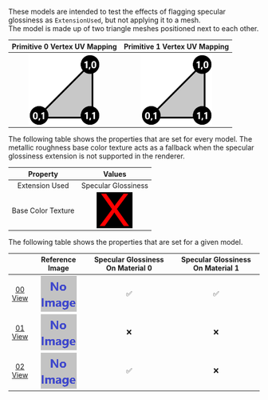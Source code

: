 These models are intended to test the effects of flagging specular glossiness as `ExtensionUsed`, but not applying it to a mesh.  
The model is made up of two triangle meshes positioned next to each other.

Primitive 0 Vertex UV Mapping | Primitive 1 Vertex UV Mapping
:---: | :---:
<img src="Figures/UVSpace2.png" height="144" width="144" align="middle"> | <img src="Figures/UVSpace3.png" height="144" width="144" align="middle"> 

The following table shows the properties that are set for every model. The metallic roughness base color texture acts as a fallback when the specular glossiness extension is not supported in the renderer.  


Property | **Values**
:---: | :---:
Extension Used | Specular Glossiness
Base Color Texture | <img src="Textures/BaseColor_X.png" height="72" width="72" align="middle">

 
The following table shows the properties that are set for a given model.  


|   | Reference Image | Specular Glossiness On Material 0 | Specular Glossiness On Material 1
:---: | :---: | :---: | :---:
[00](Material_Mixed_00.gltf)<br>[View](https://sandbox.babylonjs.com/) | <img src="ReferenceImages/Material_Mixed_00.png" align="middle"> | :white_check_mark: | :white_check_mark:
[01](Material_Mixed_01.gltf)<br>[View](https://sandbox.babylonjs.com/) | <img src="ReferenceImages/Material_Mixed_01.png" align="middle"> | :x: | :x:
[02](Material_Mixed_02.gltf)<br>[View](https://sandbox.babylonjs.com/) | <img src="ReferenceImages/Material_Mixed_02.png" align="middle"> | :white_check_mark: | :x:
 

